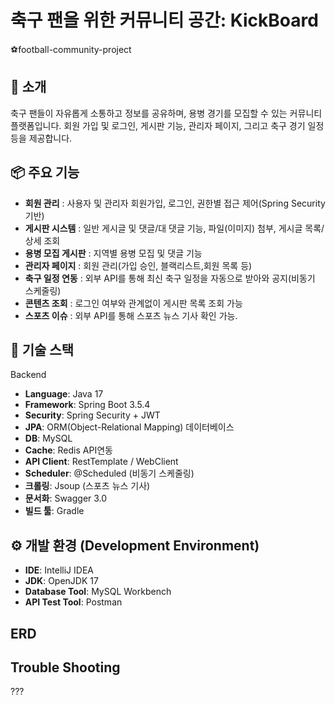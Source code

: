 # 축구 팬을 위한 커뮤니티 공간: KickBoard
⚽football-community-project

## 📝 소개
축구 팬들이 자유롭게 소통하고 정보를 공유하며, 용병 경기를 모집할 수 있는 커뮤니티 플랫폼입니다. 회원 가입 및 로그인, 게시판 기능, 관리자 페이지, 그리고 축구 경기 일정 등을 제공합니다.

## 📦 주요 기능
- **회원 관리** : 사용자 및 관리자 회원가입, 로그인, 권한별 접근 제어(Spring Security 기반)
- **게시판 시스템** : 일반 게시글 및 댓글/대 댓글 기능, 파일(이미지) 첨부, 게시글 목록/상세 조회
- **용병 모집 게시판** : 지역별 용병 모집 및 댓글 기능
- **관리자 페이지** : 회원 관리(가입 승인, 블랙리스트,회원 목록 등)
- **축구 일정 연동** : 외부 API를 통해 최신 축구 일정을 자동으로 받아와 공지(비동기 스케줄링)
- **콘텐츠 조회** : 로그인 여부와 관계없이 게시판 목록 조회 가능
- **스포츠 이슈** : 외부 API를 통해 스포츠 뉴스 기사 확인 가능.


## 🔧 기술 스택
Backend
- **Language**: Java 17
- **Framework**: Spring Boot 3.5.4
- **Security**: Spring Security + JWT 
- **JPA**: ORM(Object-Relational Mapping)
데이터베이스
- **DB**: MySQL
- **Cache**: Redis
API연동
- **API Client**: RestTemplate / WebClient
- **Scheduler**: @Scheduled
(비동기 스케줄링)
- **크롤링**: Jsoup (스포츠 뉴스 기사)
- **문서화**: Swagger 3.0
- **빌드 툴**: Gradle

## ⚙️ 개발 환경 (Development Environment)
- **IDE**: IntelliJ IDEA
- **JDK**: OpenJDK 17
- **Database Tool**: MySQL Workbench
- **API Test Tool**: Postman

## ERD



## Trouble Shooting
???
